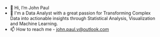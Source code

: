 - 👋 Hi, I’m John Paul
- 👀 I'm a Data Analyst with a great passion for Transforming Complex Data into actionable insights through Statistical Analysis, Visualization and Machine Learning.
- 📫 How to reach me - john.paul.v@outlook.com
<!---
john-paul-31/john-paul-31 is a ✨ special ✨ repository because its `README.md` (this file) appears on your GitHub profile.
You can click the Preview link to take a look at your changes.
--->
